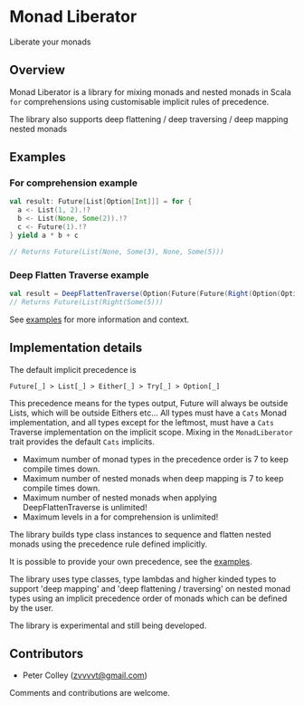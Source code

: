 # Monad Liberator

Liberate your monads

## Overview

Monad Liberator is a library for mixing monads and nested monads in Scala `for` comprehensions using customisable implicit rules of precedence.

The library also supports deep flattening / deep traversing / deep mapping nested monads

## Examples

### For comprehension example

```scala
val result: Future[List[Option[Int]]] = for {
  a <- List(1, 2).!?
  b <- List(None, Some(2)).!?
  c <- Future(1).!?
} yield a * b + c

// Returns Future(List(None, Some(3), None, Some(5)))
```

### Deep Flatten Traverse example

```scala
val result = DeepFlattenTraverse(Option(Future(Future(Right(Option(Option(List(5))))))))
// Returns Future(List(Right(Some(5)))
```

See [examples](src/main/scala/monad/liberator/examples/Examples.scala) for more information and context.

## Implementation details

The default implicit precedence is 
```
Future[_] > List[_] > Either[_] > Try[_] > Option[_]
```
This precedence means for the types output, Future will always be outside Lists, which will be outside Eithers etc...
All types must have a `Cats` Monad implementation, and all types except for the leftmost, must have a `Cats` Traverse implementation on the implicit scope.
Mixing in the `MonadLiberator` trait provides the default `Cats` implicits.

- Maximum number of monad types in the precedence order is 7 to keep compile times down.
- Maximum number of nested monads when deep mapping is 7 to keep compile times down.
- Maximum number of nested monads when applying DeepFlattenTraverse is unlimited!
- Maximum levels in a for comprehension is unlimited!

The library builds type class instances to sequence and flatten nested monads using the precedence rule defined implicitly. 

It is possible to provide your own precedence, see the [examples](src/main/scala/monad/liberator/examples/Examples.scala).

The library uses type classes, type lambdas and higher kinded types to support 'deep mapping' and 'deep flattening / traversing' on nested monad types
using an implicit precedence order of monads which can be defined by the user.

The library is experimental and still being developed.

## Contributors

- Peter Colley (zvvvvt@gmail.com)

Comments and contributions are welcome. 
